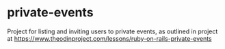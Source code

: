 # private-events
Project for listing and inviting users to private events, as outlined in project at https://www.theodinproject.com/lessons/ruby-on-rails-private-events
